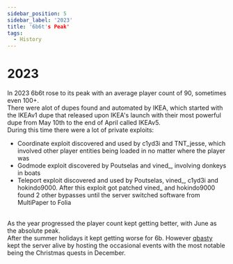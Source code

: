 ```yaml
---
sidebar_position: 5
sidebar_label: '2023'
title: '6b6t's Peak'
tags:
  - History
---
```


# 2023

In 2023 6b6t rose to its peak with an average player count of 90, sometimes even 100+.<br/>
There were alot of dupes found and automated by IKEA, which started with the IKEAv1 dupe that released upon IKEA's launch with their most powerful dupe from May 10th to the end of April called IKEAv5.<br/>
During this time there were a lot of private exploits:<br/>
- Coordinate exploit discovered and used by c1yd3i and TNT_jesse, which involved other player entities being loaded in no matter where the player was<br/>
- Godmode exploit discovered by Poutselas and vined_, involving donkeys in boats<br/>
- Teleport exploit discovered and used by Poutselas, vined_, c1yd3i and hokindo9000. After this exploit got patched vined_ and hokindo9000 found 2 other bypasses until the server switched software from MultiPaper to Folia<br/><br/>

As the year progressed the player count kept getting better, with June as the absolute peak.<br/>
After the summer holidays it kept getting worse for 6b.
However [qbasty](../Users/qbasty.md) kept the server alive by hosting the occasional events with the most notable being the Christmas quests in December.
